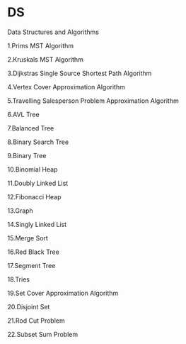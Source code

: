 # DS
 Data Structures and Algorithms
 
 
  1.Prims MST Algorithm
  
  
  2.Kruskals MST Algorithm
  
  
  3.Dijkstras Single Source Shortest Path Algorithm
  
  
  
  4.Vertex Cover Approximation Algorithm


  5.Travelling Salesperson Problem Approximation Algorithm


  6.AVL Tree

  
  7.Balanced Tree


  8.Binary Search Tree


  9.Binary Tree


  10.Binomial Heap


  11.Doubly Linked List


  12.Fibonacci Heap


  13.Graph


  14.Singly Linked List


  15.Merge Sort


  16.Red Black Tree


  17.Segment Tree


  18.Tries


  19.Set Cover Approximation Algorithm


  20.Disjoint Set


  21.Rod Cut Problem


  22.Subset Sum Problem

